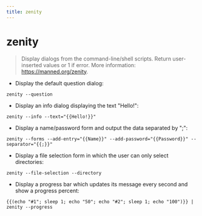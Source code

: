 ```yaml
---
title: zenity
---
```

# zenity

> Display dialogs from the command-line/shell scripts.
> Return user-inserted values or 1 if error.
> More information: <https://manned.org/zenity>.

- Display the default question dialog:

`zenity --question`

- Display an info dialog displaying the text "Hello!":

`zenity --info --text="{{Hello!}}"`

- Display a name/password form and output the data separated by ";":

`zenity --forms --add-entry="{{Name}}" --add-password="{{Password}}" --separator="{{;}}"`

- Display a file selection form in which the user can only select directories:

`zenity --file-selection --directory`

- Display a progress bar which updates its message every second and show a progress percent:

`{{(echo "#1"; sleep 1; echo "50"; echo "#2"; sleep 1; echo "100")}} | zenity --progress`
